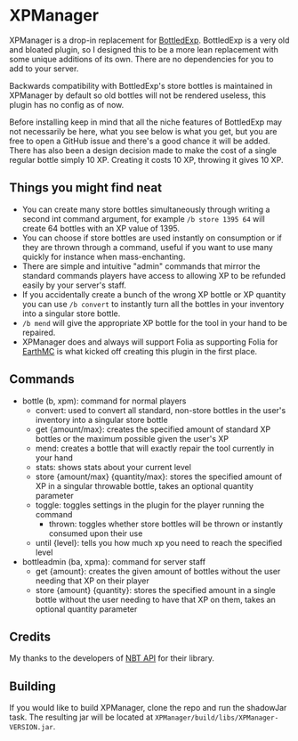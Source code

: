 # XPManager

XPManager is a drop-in replacement for [BottledExp](https://www.spigotmc.org/resources/bottledexp.2815/). BottledExp is a very old and bloated plugin, so I designed this to be a more lean replacement with some unique additions of its own. There are no dependencies for you to add to your server.

Backwards compatibility with BottledExp's store bottles is maintained in XPManager by default so old bottles will not be rendered useless, this plugin has no config as of now.

Before installing keep in mind that all the niche features of BottledExp may not necessarily be here, what you see below is what you get, but you are free to open a GitHub issue and there's a good chance it will be added. There has also been a design decision made to make the cost of a single regular bottle simply 10 XP. Creating it costs 10 XP, throwing it gives 10 XP.

## Things you might find neat

- You can create many store bottles simultaneously through writing a second int command argument, for example `/b store 1395 64` will create 64 bottles with an XP value of 1395.
- You can choose if store bottles are used instantly on consumption or if they are thrown through a command, useful if you want to use many quickly for instance when mass-enchanting.
- There are simple and intuitive "admin" commands that mirror the standard commands players have access to allowing XP to be refunded easily by your server's staff.
- If you accidentally create a bunch of the wrong XP bottle or XP quantity you can use `/b convert` to instantly turn all the bottles in your inventory into a singular store bottle.
- `/b mend` will give the appropriate XP bottle for the tool in your hand to be repaired.
- XPManager does and always will support Folia as supporting Folia for [EarthMC](https://earthmc.net) is what kicked off creating this plugin in the first place.

## Commands

- bottle (b, xpm): command for normal players
  - convert: used to convert all standard, non-store bottles in the user's inventory into a singular store bottle
  - get {amount/max}: creates the specified amount of standard XP bottles or the maximum possible given the user's XP
  - mend: creates a bottle that will exactly repair the tool currently in your hand
  - stats: shows stats about your current level
  - store {amount/max} {quantity/max}: stores the specified amount of XP in a singular throwable bottle, takes an optional quantity parameter
  - toggle: toggles settings in the plugin for the player running the command
    - thrown: toggles whether store bottles will be thrown or instantly consumed upon their use
  - until {level}: tells you how much xp you need to reach the specified level
- bottleadmin (ba, xpma): command for server staff
  - get {amount}: creates the given amount of bottles without the user needing that XP on their player
  - store {amount} {quantity}: stores the specified amount in a single bottle without the user needing to have that XP on them, takes an optional quantity parameter

## Credits

My thanks to the developers of [NBT API](https://github.com/tr7zw/Item-NBT-API) for their library.

## Building

If you would like to build XPManager, clone the repo and run the shadowJar task. The resulting jar will be located at `XPManager/build/libs/XPManager-VERSION.jar`.
